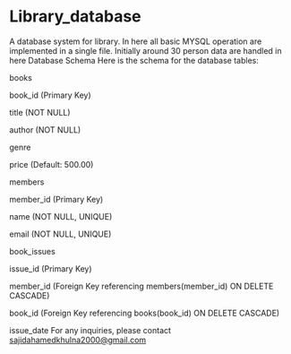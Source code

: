 # Library_database
A database system for library. In here all basic MYSQL operation are implemented in a single file. Initially around 30 person data are handled in here 
Database Schema
Here is the schema for the database tables:

books

book_id (Primary Key)

title (NOT NULL)

author (NOT NULL)

genre

price (Default: 500.00)

members

member_id (Primary Key)

name (NOT NULL, UNIQUE)

email (NOT NULL, UNIQUE)

book_issues

issue_id (Primary Key)

member_id (Foreign Key referencing members(member_id) ON DELETE CASCADE)

book_id (Foreign Key referencing books(book_id) ON DELETE CASCADE)

issue_date
For any inquiries, please contact sajidahamedkhulna2000@gmail.com
